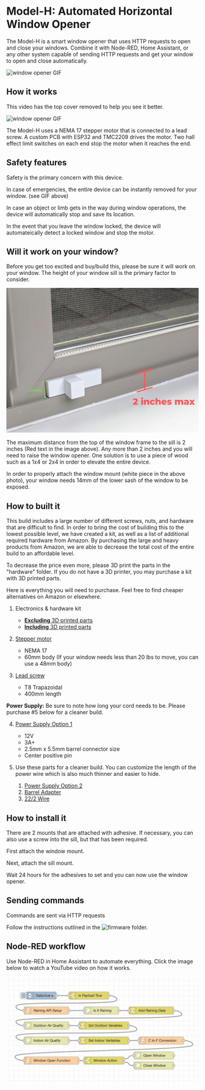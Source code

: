 # Model-H: Automated Horizontal Window Opener

The Model-H is a smart window opener that uses HTTP requests to open and close your windows. Combine it with Node-RED, Home Assistant, or any other system capable of sending HTTP requests and get your window to open and close automatically.

![window opener GIF](/media/window-gif.gif)


## How it works

This video has the top cover removed to help you see it better.

![window opener GIF](/media/top-gif.gif)

The Model-H uses a NEMA 17 stepper motor that is connected to a lead screw. A custom PCB with ESP32 and TMC2209 drives the motor. Two hall effect limit switches on each end stop the motor when it reaches the end.


## Safety features

Safety is the primary concern with this device. 

In case of emergencies, the entire device can be instantly removed for your window. (see GIF above)

In case an object or limb gets in the way during window operations, the device will automatically stop and save its location. 

In the event that you leave the window locked, the device will automateically detect a locked window and stop the motor.


## Will it work on your window?

Before you get too excited and buy/build this, please be sure it will work on your window. The height of your window sill is the primary factor to consider.

![window opener GIF](/media/window-sill.jpg)

The maximum distance from the top of the window frame to the sill is 2 inches (Red text in the image above). Any more than 2 inches and you will need to raise the window opener. One solution is to use a piece of wood such as a 1x4 or 2x4 in order to elevate the entire device.

In order to properly attach the window mount (white piece in the above photo), your window needs 14mm of the lower sash of the window to be exposed.


## How to built it

This build includes a large number of different screws, nuts, and hardware that are difficult to find. In order to bring the cost of building this to the lowest possible level, we have created a kit, as well as a list of additional required hardware from Amazon. By purchasing the large and heavy products from Amazon, we are able to decrease the total cost of the entire build to an affordable level.

To decrease the price even more, please 3D print the parts in the "hardware" folder. If you do not have a 3D printer, you may purchase a kit with 3D printed parts.

Here is everything you will need to purchase. Feel free to find cheaper alternatives on Amazon or elsewhere.

1.  Electronics & hardware kit
    * [**Excluding** 3D printed parts](https://valarsystems.com/products/automatic-window-opener?variant=39590892240955)
    * [**Including** 3D printed parts](https://valarsystems.com/products/automatic-window-opener?variant=39590892208187)

2. <a href="https://amzn.to/2XAAUiN" target="_blank">Stepper motor</a>
    * NEMA 17
    * 60mm body (If your window needs less than 20 lbs to move, you can use a 48mm body)

3. <a href="https://amzn.to/3xVVnuL" target="_blank">Lead screw</a>
    * T8 Trapazoidal
    * 400mm length

**Power Supply:** Be sure to note how long your cord needs to be. Please purchase #5 below for a cleaner build.

4. <a href="https://amzn.to/3xVVnuL" target="_blank">Power Supply Option 1</a> 
    * 12V  
    * 3A+
    * 2.5mm x 5.5mm barrel connector size
    * Center positive pin

5. Use these parts for a cleaner build. You can customize the length of the power wire which is also much thinner and easier to hide.
    1. <a href="https://amzn.to/3k75ist" target="_blank">Power Supply Option 2</a>
    2. <a href="https://amzn.to/2VV82S1" target="_blank">Barrel Adapter</a>
    3. <a href="https://amzn.to/3CTFUz3" target="_blank">22/2 Wire</a>


## How to install it

There are 2 mounts that are attached with adhesive. If necessary, you can also use a screw into the sill, but that has been required. 

First attach the window mount.

Next, attach the sill mount.

Wait 24 hours for the adhesives to set and you can now use the window opener.


## Sending commands

Commands are sent via HTTP requests

Follow the instructions outlined in the ![firmware](/firmware) folder.


## Node-RED workflow

Use Node-RED in Home Assistant to automate everything. Click the image below to watch a YouTube video on how it works.

[![Youtube Link](/media/node-red-flow.jpg)](https://youtu.be/ou7uRED_ff0)
